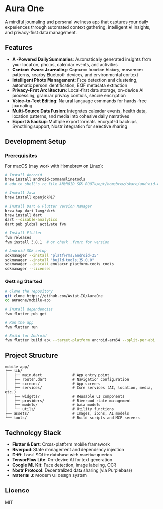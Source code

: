 # Aura One

A mindful journaling and personal wellness app that captures your daily experiences through automated context gathering, intelligent AI insights, and privacy-first data management.

## Features

- **AI-Powered Daily Summaries**: Automatically generated insights from your location, photos, calendar events, and activities
- **Context-Aware Journaling**: Captures location history, movement patterns, nearby Bluetooth devices, and environmental context
- **Intelligent Photo Management**: Face detection and clustering, automatic person identification, EXIF metadata extraction
- **Privacy-First Architecture**: Local-first data storage, on-device AI processing, granular privacy controls, secure encryption
- **Voice-to-Text Editing**: Natural language commands for hands-free journaling
- **Multi-Source Data Fusion**: Integrates calendar events, health data, location patterns, and media into cohesive daily narratives
- **Export & Backup**: Multiple export formats, encrypted backups, Syncthing support, Nostr integration for selective sharing

## Development Setup

### Prerequisites

For macOS (may work with Homebrew on Linux):

```bash
# Install Android
brew install android-commandlinetools
# add to shell's rc file ANDROID_SDK_ROOT=/opt/homebrew/share/android-commandlinetools

# Install Java
brew install openjdk@17

# Install Dart & Flutter Version Manager
brew tap dart-lang/dart
brew install dart
dart --disable-analytics
dart pub global activate fvm

# Install Flutter
fvm releases
fvm install 3.8.1  # or check .fvmrc for version

# Android SDK setup
sdkmanager --install "platforms;android-35"
sdkmanager --install "build-tools;35.0.0"
sdkmanager --install emulator platform-tools tools
sdkmanager --licenses
```

### Getting Started

```bash
# Clone the repository
git clone https://github.com/Aviat-IO/AuraOne
cd auraone/mobile-app

# Install dependencies
fvm flutter pub get

# Run the app
fvm flutter run

# Build for Android
fvm flutter build apk --target-platform android-arm64 --split-per-abi
```

## Project Structure

```tree
mobile-app/
├── lib/
│   ├── main.dart              # App entry point
│   ├── router.dart            # Navigation configuration
│   ├── screens/               # App screens
│   ├── services/              # Core services (AI, location, media, etc.)
│   ├── widgets/               # Reusable UI components
│   ├── providers/             # Riverpod state management
│   ├── models/                # Data models
│   └── utils/                 # Utility functions
├── assets/                    # Images, icons, AI models
└── tools/                     # Build scripts and MCP servers
```

## Technology Stack

- **Flutter & Dart**: Cross-platform mobile framework
- **Riverpod**: State management and dependency injection
- **Drift**: Local SQLite database with reactive queries
- **TensorFlow Lite**: On-device AI for text generation
- **Google ML Kit**: Face detection, image labeling, OCR
- **Nostr Protocol**: Decentralized data sharing (via Purplebase)
- **Material 3**: Modern UI design system

## License

MIT
